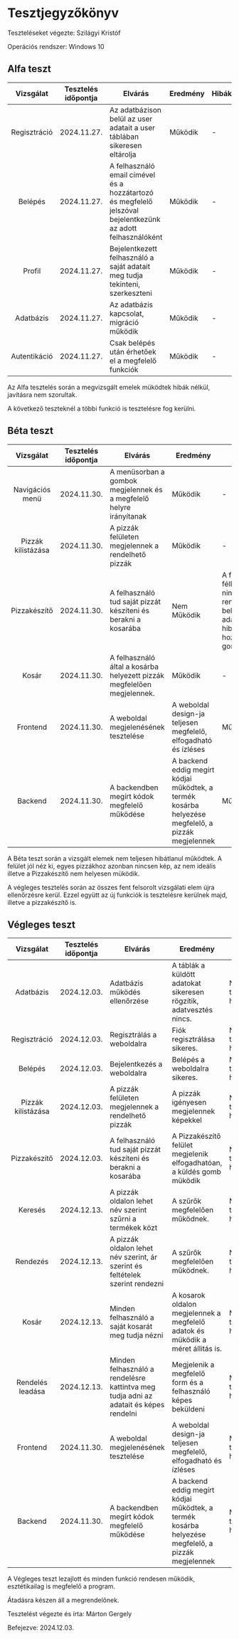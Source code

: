 # Tesztjegyzőkönyv

Teszteléseket végezte: Szilágyi Kristóf

Operációs rendszer: Windows 10


## Alfa teszt

| Vizsgálat | Tesztelés időpontja | Elvárás | Eredmény | Hibák |
| :---: | --- | --- | --- | --- |
| Regisztráció | 2024.11.27. | Az adatbázison belül az user adatait a user táblában sikeresen eltárolja | Működik | - |
| Belépés | 2024.11.27. | A felhasználó email címével és a hozzátartozó és megfelelő jelszóval bejelentkezünk az adott felhasználóként | Működik | - |
| Profil | 2024.11.27. | Bejelentkezett felhasználó a saját adatait meg tudja tekinteni, szerkeszteni | Működik | - |
| Adatbázis | 2024.11.27. | Az adatbázis kapcsolat, migráció működik | Működik | - |
| Autentikáció | 2024.11.27. | Csak belépés után érhetőek el a megfelelő funkciók | Működik | - |

Az Alfa tesztelés során a megvizsgált emelek müködtek hibák nélkül, javításra nem szorultak.

A következő teszteknél a többi funkció is tesztelésre fog kerülni.

## Béta teszt

| Vizsgálat | Tesztelés időpontja | Elvárás | Eredmény | Hibák |
| :---: | --- | --- | --- | --- |
| Navigációs menü | 2024.11.30. | A menüsorban a gombok megjelennek és a megfelelő helyre irányítanak | Működik | - |
| Pizzák kilistázása | 2024.11.30. | A pizzák felületen megjelennek a rendelhető pizzák | Működik | - |
| Pizzakészítő | 2024.11.30. | A felhasználó tud saját pizzát készíteni és berakni a kosarába | Nem Működik | A felület félkész és nincs rendesen bekötve az adatbázisba, hibát ad a hozzáadás gomb |
| Kosár | 2024.11.30. | A felhasználó által a kosárba helyezett pizzák megfelelően megjelennek. | Működik | - |
| Frontend | 2024.11.30. | A weboldal megjelenésének tesztelése | A weboldal design-ja teljesen megfelelő, elfogadható és ízléses | Működik | A Pizzakészítő csiszolásra szorul |
| Backend | 2024.11.30. | A backendben megírt kódok megfelelő működése | A backend eddig megírt kódjai működtek, a termék kosárba helyezése megfelelő, a pizzák megjelennek |  Működik | A pizzakészítő nem megfelelő |

A Béta teszt során a vizsgált elemek nem teljesen hibátlanul működtek. A felület jól néz ki, egyes pizzákhoz azonban nincsen kép, az nem ideális illetve a Pizzakészítő nem helyesen müködik.

A végleges tesztelés során az összes fent felsorolt vizsgálati elem újra ellenőrzésre kerül. Ezzel együtt az új funkciók is tesztelésre kerülnek majd, illetve a pizzakészítő is.

## Végleges teszt
| Vizsgálat | Tesztelés időpontja | Elvárás | Eredmény | Hibák |
| :---: | --- | --- | --- | --- |
| Adatbázis | 2024.12.03. | Adatbázis működés ellenőrzése | A táblák a küldött adatokat sikeresen rögzítik, adatvesztés nincs. | Nem tapasztaltam hibát. |
| Regisztráció | 2024.12.03. | Regisztrálás a weboldalra | Fiók regisztrálása sikeres. | Nem tapasztaltam hibát. |
| Belépés | 2024.12.03. | Bejelentkezés a weboldalra | Belépés a weboldalra sikeres. | Nem tapasztaltam hibát. |
| Pizzák kilistázása | 2024.12.03. | A pizzák felületen megjelennek a rendelhető pizzák | A pizzák igényesen megjelennek képekkel | Nem tapasztaltam hibát. | 
| Pizzakészítő | 2024.12.03. | A felhasználó tud saját pizzát készíteni és berakni a kosarába | A Pizzakészítő felület megjelenik elfogadhatóan, a küldés gomb müködik |Nem tapasztaltam hibát. |
| Keresés | 2024.12.13. | A pizzák oldalon lehet név szerint szűrni a termékek közt | A szűrők megfelelően működnek. | Nem tapasztaltam hibát. |
| Rendezés | 2024.12.13. | A pizzák oldalon lehet név szerint, ár szerint és feltételek szerint rendezni | A szűrők megfelelően működnek. | Nem tapasztaltam hibát. |
| Kosár | 2024.12.13. | Minden felhasználó a saját kosarát meg tudja nézni | A kosarok oldalon megjelennek a megfelelő adatok és müködik a méret állitás is. | Nem tapasztaltam hibát. |
| Rendelés leadása | 2024.12.13. | Minden felhasználó a rendelésre kattintva meg tudja adni az adatait és képes rendelni | Megjelenik a megfelelő form és a felhasználó képes beküldeni | Nem tapasztaltam hibát. |
| Frontend | 2024.11.30. | A weboldal megjelenésének tesztelése | A weboldal design-ja teljesen megfelelő, elfogadható és ízléses | Nem tapasztaltam hibát. |
| Backend | 2024.11.30. | A backendben megírt kódok megfelelő működése | A backend eddig megírt kódjai működtek, a termék kosárba helyezése megfelelő, a pizzák megjelennek | Nem tapasztaltam hibát. |

A Végleges teszt lezajlott és minden funkció rendesen működik, esztétikailag is megfelelő a program.

Átadásra készen áll a megrendelőnek.

Tesztelést végezte és írta: Márton Gergely

Befejezve: 2024.12.03.
